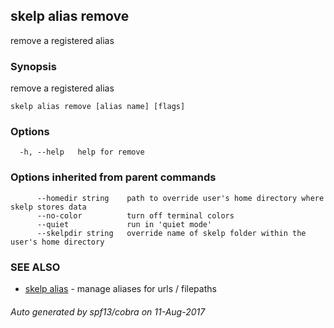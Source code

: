 ## skelp alias remove

remove a registered alias

### Synopsis


remove a registered alias

```
skelp alias remove [alias name] [flags]
```

### Options

```
  -h, --help   help for remove
```

### Options inherited from parent commands

```
      --homedir string    path to override user's home directory where skelp stores data
      --no-color          turn off terminal colors
      --quiet             run in 'quiet mode'
      --skelpdir string   override name of skelp folder within the user's home directory
```

### SEE ALSO
* [skelp alias](skelp_alias.md)	 - manage aliases for urls / filepaths

###### Auto generated by spf13/cobra on 11-Aug-2017
